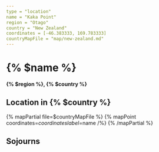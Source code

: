 ```yaml
---
type = "location"
name = "Kaka Point"
region = "Otago"
country = "New Zealand"
coordinates = [-46.383333, 169.783333]
countryMapFile = "map/new-zealand.md"
---
```


# {% $name %}

**{% $region %}, {% $country %}**

## Location in {% $country %}

{% mapPartial file=$countryMapFile %}
  {% mapPoint coordinates=$coordinates label=$name /%}
{% /mapPartial %}

## Sojourns
